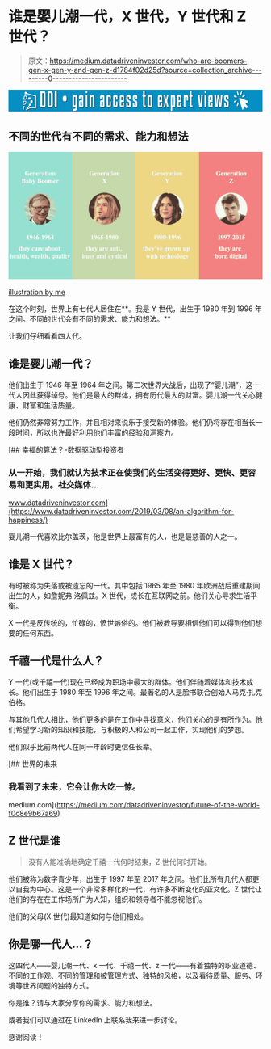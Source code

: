 # 谁是婴儿潮一代，X 世代，Y 世代和 Z 世代？

> 原文：<https://medium.datadriveninvestor.com/who-are-boomers-gen-x-gen-y-and-gen-z-d1784f02d25d?source=collection_archive---------0----------------------->

[![](img/34c4bcd5a25d5d9b38b495cccfa21a58.png)](http://www.track.datadriveninvestor.com/1B9E)

## 不同的世代有不同的需求、能力和想法

![](img/5d883dc91fd1711c6c904a9222d0fc25.png)

[illustration by me](https://www.linkedin.com/in/dangtrunganh/)

在这个时刻，世界上有七代人居住在**。我是 Y 世代，出生于 1980 年到 1996 年之间。不同的世代会有不同的需求、能力和想法。**

让我们仔细看看四大代。

## **谁是婴儿潮一代？**

他们出生于 1946 年至 1964 年之间。第二次世界大战后，出现了“婴儿潮”，这一代人因此获得绰号。他们是最大的群体，拥有历代最大的财富。婴儿潮一代关心健康、财富和生活质量。

他们仍然非常努力工作，并且相对来说乐于接受新的体验。他们仍将存在相当长一段时间，所以也许最好利用他们丰富的经验和洞察力。

[](https://www.datadriveninvestor.com/2019/03/08/an-algorithm-for-happiness/) [## 幸福的算法？-数据驱动型投资者

### 从一开始，我们就认为技术正在使我们的生活变得更好、更快、更容易和更实用。社交媒体…

www.datadriveninvestor.com](https://www.datadriveninvestor.com/2019/03/08/an-algorithm-for-happiness/) 

婴儿潮一代喜欢比尔盖茨，他是世界上最富有的人，也是最慈善的人之一。

## 谁是 X 世代？

有时被称为失落或被遗忘的一代。其中包括 1965 年至 1980 年欧洲战后重建期间出生的人，如詹妮弗·洛佩兹。X 世代，成长在互联网之前。他们关心寻求生活平衡。

X 一代是反传统的，忙碌的，愤世嫉俗的。他们被教导要相信他们可以得到他们想要的任何东西。

## 千禧一代是什么人？

Y 一代(或千禧一代)现在已经成为职场中最大的群体。他们伴随着媒体和技术成长。他们出生于 1980 年至 1996 年之间。最著名的人是脸书联合创始人马克·扎克伯格。

与其他几代人相比，他们更多的是在工作中寻找意义，他们关心的是有所作为。他们希望学习新的知识和技能，与积极的人和公司一起工作，实现他们的梦想。

他们似乎比前两代人在同一年龄时更信任长辈。

[](https://medium.com/datadriveninvestor/future-of-the-world-f0c8e9b67a69) [## 世界的未来

### 我看到了未来，它会让你大吃一惊。

medium.com](https://medium.com/datadriveninvestor/future-of-the-world-f0c8e9b67a69) 

## Z 世代是谁

> 没有人能准确地确定千禧一代何时结束，Z 世代何时开始。

他们被称为数字青少年，出生于 1997 年至 2017 年之间。他们比所有几代人都更以自我为中心。这是一个非常多样化的一代，有许多不断变化的亚文化。Z 世代让他们的存在在工作场所广为人知，组织和领导者不能忽视他们。

他们的父母(X 世代)最知道如何与他们相处。

## 你是哪一代人…？

这四代人——婴儿潮一代、x 一代、千禧一代、z 一代——有着独特的职业道德、不同的工作观、不同的管理和被管理方式、独特的风格，以及看待质量、服务、环境等世界问题的独特方式。

你是谁？请与大家分享你的需求、能力和想法。

或者我们可以通过在 LinkedIn 上联系我来进一步讨论。

感谢阅读！
